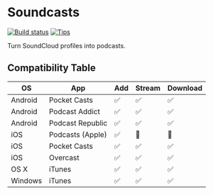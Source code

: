 # Soundcasts

[![Build status][build-badge]][build-href]
[![Tips][ez-money-badge]][ez-money-href]

Turn SoundCloud profiles into podcasts.

## Compatibility Table

OS | App | Add | Stream | Download
--- | --- | --- | --- | ---
Android | Pocket Casts | :white_check_mark: | :white_check_mark: | :white_check_mark:
Android | Podcast Addict | :white_check_mark: | :white_check_mark: | :white_check_mark:
Android | Podcast Republic | :white_check_mark: | :white_check_mark: | :white_check_mark:
iOS | Podcasts (Apple) | :white_check_mark: | :no_entry_sign: | :no_entry_sign:
iOS | Pocket Casts | :white_check_mark: | :white_check_mark: | :white_check_mark:
iOS | Overcast | :white_check_mark: | :white_check_mark: | :white_check_mark:
OS X | iTunes | :white_check_mark: | :white_check_mark: | :white_check_mark:
Windows | iTunes | :white_check_mark: | :white_check_mark: | :white_check_mark:

[build-badge]: https://travis-ci.org/L33T-KR3W/soundcasts-server.svg
[build-href]: https://travis-ci.org/L33T-KR3W/soundcasts-server

[ez-money-badge]: https://img.shields.io/badge/tips-%24172,098,510,789,234%2Fweek-brightgreen.svg
[ez-money-href]: https://www.youtube.com/watch?v=dQw4w9WgXcQ
